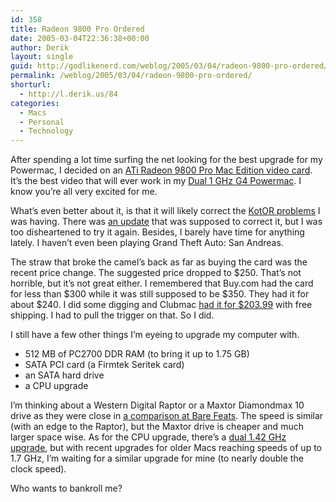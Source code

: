 ```yaml
---
id: 358
title: Radeon 9800 Pro Ordered
date: 2005-03-04T22:36:38+00:00
author: Derik
layout: single
guid: http://godlikenerd.com/weblog/2005/03/04/radeon-9800-pro-ordered/
permalink: /weblog/2005/03/04/radeon-9800-pro-ordered/
shorturl:
  - http://l.derik.us/84
categories:
  - Macs
  - Personal
  - Technology
---
```

After spending a lot time surfing the net looking for the best upgrade for my Powermac, I decided on an [ATi Radeon 9800 Pro Mac Edition video card](http://mirror.ati.com/products/radeon9800/radeon9800prome/). It&#8217;s the best video that will ever work in my [Dual 1 GHz G4 Powermac](). I know you&#8217;re all very excited for me.

What&#8217;s even better about it, is that it will likely correct the [KotOR problems](http://godlikenerd.com/weblog/2004/12/01/knights-of-the-old-republic-performance-problems/) I was having. There was [an update](http://godlikenerd.com/weblog/2004/12/20/kotor-performance-problem-update/) that was supposed to correct it, but I was too disheartened to try it again. Besides, I barely have time for anything lately. I haven&#8217;t even been playing Grand Theft Auto: San Andreas.

The straw that broke the camel&#8217;s back as far as buying the card was the recent price change. The suggested price dropped to $250. That&#8217;s not horrible, but it&#8217;s not great either. I remembered that Buy.com had the card for less than $300 while it was still supposed to be $350. They had it for about $240. I did some digging and Clubmac [had it for $203.99](http://www.clubmac.com/clubmac/shop/detail.asp?dpno=260126) with free shipping. I had to pull the trigger on that. So I did.

I still have a few other things I&#8217;m eyeing to upgrade my computer with.

  * 512 MB of PC2700 DDR RAM (to bring it up to 1.75 GB)
  * SATA PCI card (a Firmtek Seritek card)
  * an SATA hard drive
  * a CPU upgrade

I&#8217;m thinking about a Western Digital Raptor or a Maxtor Diamondmax 10 drive as they were close in [a comparison at Bare Feats](http://barefeats.com/boot02.html). The speed is similar (with an edge to the Raptor), but the Maxtor drive is cheaper and much larger space wise. As for the CPU upgrade, there&#8217;s a [dual 1.42 GHz upgrade](http://www.gigadesigns.com/productsM5d1214m.html), but with recent upgrades for older Macs reaching speeds of up to 1.7 GHz, I&#8217;m waiting for a similar upgrade for mine (to nearly double the clock speed).

Who wants to bankroll me?